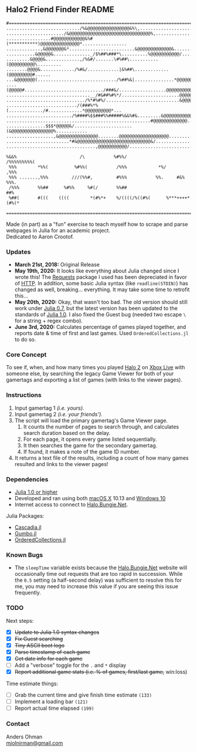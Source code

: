 ## Halo2 Friend Finder README
```
#==============================================================================
............................/%&@@@@@@@@@@@@@@@@&%\,............................
....................../&@@@@@@@@@@@@@@@@@@@@@@@@@@@@@@@%,......................
.................#@@@@@@@@@@@@&%#(***********)@@@@@@@@@@@@@@@*.................
.............,&@@@@@@@&*.........................&@@@@@@@@@@@@@&...............
...........&@@@@@&.............._/$%##%###*\..........%@@@@@@@@@@@/............
.........&@@@@&.............,/%&#/.......\#%##\...........(@@@@@@@@@@\.........
........@@@@&............./%#&/............|&%##\.............(@@@@@@@@@#......
...&@@@@@@@(............................../%##%&|...............*@@@@@@@@@,....
....(@@@@@#............................../###&/..................@@@@@@@@@@&...
................................__/#&##%#%*/......................@@@@@@@@@@%..
............................../%*#%#%/............................&@@@@@@@@@...
.........................../(###%*%(............./#.............*@@@@@@@@@@*...
........................./%####%$$###%%#####%&&%#&.........&@@@@@@@@@@@........
.......................................................#@@@@@@@@@@@@@..........
...............$$$*@@@@@&/......................(&@@@@@@@@@@@@@@@@%............
..................,&@@@@@@@@@@@@@@@........@@@@@@@@@@@@@@@@@@@.................
........................*#&@@@@@@@@@@@@@@@@@@@@@@@@@@@@&/......................
..................................,@@@@@@@@@@@/................................

%&&%                        /\           %#%%/                 /%%%%%%%%%(
 %%%        *%%(          %#%%(           /%%%            *%/           ,%%%
 %%% .......,%%%         ///(%%#,         #%%%           %%.     #&%      %%%.
 /%%%       %%##      %#%%     %#(/       %%##                            ##%
 %##(       #(((    ((((        *(#%*+    %/((((/%((#%(      %***++++*(#%(*

===============================================================================
```

Made (in part) as a "fun" exercise to teach myself how to scrape and parse webpages in Julia for an academic project.\
Dedicated to Aaron Crootof.

### Updates
- **March 21st, 2018:** Original Release
- **May 19th, 2020:** It looks like everything about Julia changed since I wrote this! The [Requests](https://github.com/JuliaWeb/Requests.jl) package I used has been depreciated in favor of [HTTP](https://github.com/JuliaWeb/HTTP.jl). In addition, some basic Julia syntax (like `readline(STDIN)`) has changed as well, breaking... everything. It may take some time to retrofit this...
- **May 20th, 2020:** Okay, that wasn't too bad. The old version should still work under [Julia 0.7](https://julialang.org/downloads/oldreleases/#v070_aug_8_2018), but the latest version has been updated to the standards of [Julia 1.0](https://julialang.org/downloads/). I also fixed the Guest bug (needed two escape `\` for a string + regex combo).
- **June 3rd, 2020:** Calculates percentage of games played together, and reports date & time of first and last games. Used `OrderedCollections.jl` to do so.

### Core Concept
To see if, when, and how many times you played [Halo 2](https://en.wikipedia.org/wiki/Halo_2) on [Xbox Live](https://www.xbox.com/en-US/live) with someone else, by searching the legacy Game Viewer for both of your gamertags and exporting a list of games (with links to the viewer pages).

### Instructions
1. Input gamertag 1 *(i.e. yours).*
2. Input gamertag 2 *(i.e. your friends').*
3. The script will load the primary gamertag's Game Viewer page.
      1. It counts the number of pages to search through, and calculates search duration based on the delay.
      2. For each page, it opens every game listed sequentially.
      3. It then searches the game for the secondary gamertag.
      4. If found, it makes a note of the game ID number.
4. It returns a text file of the results, including a count of how many games resulted and links to the viewer pages!

### Dependencies
- [Julia 1.0 or higher](https://julialang.org/)
- Developed and ran using both [macOS X](https://www.apple.com/macos/) 10.13 and [Windows 10](https://www.microsoft.com/en-us/windows/get-windows-10)
- Internet access to connect to [Halo.Bungie.Net](https://halo.bungie.net/Stats/PlayerStatsHalo2.aspx).

Julia Packages:
- [Cascadia.jl](https://github.com/Algocircle/Cascadia.jl)
- [Gumbo.jl](https://github.com/JuliaWeb/Gumbo.jl)
- [OrderedCollections.jl](https://github.com/JuliaCollections/OrderedCollections.jl)

### Known Bugs
- The `sleepTime` variable exists because the [Halo.Bungie.Net](https://halo.bungie.net/Stats/PlayerStatsHalo2.aspx) website will occasionally time out requests that are too rapid in succession. While the `0.5` setting (a half-second delay) was sufficient to resolve this for me, you may need to increase this value if you are seeing this issue frequently.

### TODO
Next steps:
- [X] ~~Update to Julia 1.0 syntax changes~~
- [X] ~~Fix Guest searching~~
- [X] ~~Tiny ASCII boot logo~~
- [X] ~~Parse timestamp of each game~~
- [X] ~~Get date info for each game~~
- [ ] Add a "verbose" toggle for the `.` and `*` display
- [X] ~~Report additional game stats (i.e. % of games, first/last game,~~ win:loss)

Time estimate things:
- [ ] Grab the current time and give finish time estimate `(133)`
- [ ] Implement a loading bar `(121)`
- [ ] Report actual time elapsed `(199)`

### Contact
Anders Ohman\
mjolnirman@gmail.com

